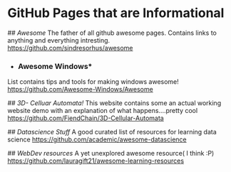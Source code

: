# GitHub Pages that are Informational
*## Awesome*
The father of all github awesome pages. Contains links to anything and everything intresting.
https://github.com/sindresorhus/awesome

* ###  Awesome Windows*
List contains tips and tools for making windows awesome!
https://github.com/Awesome-Windows/Awesome

*## 3D- Celluar Automata!*
This website contains some an actual working website demo with an explanation of what happens....pretty cool
https://github.com/FiendChain/3D-Cellular-Automata

*## Datascience Stuff*
A good curated list of resources for learning data science
https://github.com/academic/awesome-datascience

*## WebDev resources*
A yet unexplored awesome resource( I think :P)
https://github.com/lauragift21/awesome-learning-resources
